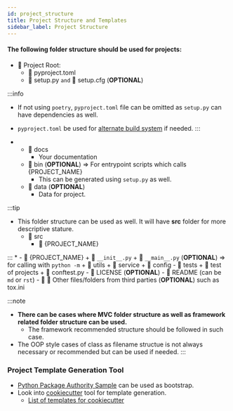 ```yaml
---
id: project_structure
title: Project Structure and Templates
sidebar_label: Project Structure
---
```


#### The following folder structure should be used for projects:


* :file_folder: Project Root:
    - :memo: pyproject.toml
    - :memo: setup.py `and` :memo: setup.cfg (**OPTIONAL**)

:::info
* If not using `poetry`, `pyproject.toml` file can be omitted as `setup.py` can have dependencies as well.
* `pyproject.toml` be used for [alternate build system](https://www.python.org/dev/peps/pep-0518/) if needed.
:::

*
    - :file_folder: docs
        * Your documentation
    - :file_folder: bin (**OPTIONAL**) => For entrypoint scripts which calls {PROJECT_NAME}
        + This can be generated using `setup.py` as well.
    - :file_folder: data (**OPTIONAL**)
        * Data for project.
        
:::tip
* This folder structure can be used as well. It will have **src** folder for more descriptive stature. 
    + :file_folder: src
        - :file_folder: {PROJECT_NAME}

:::
*
    - :file_folder: {PROJECT_NAME}
        + :memo: `__init__.py`
        + :memo: `__main__.py` (**OPTIONAL**) => for calling with `python -m`
        + :file_folder: utils
        + :file_folder: service
        + :file_folder: config
    - :file_folder: tests
        + :file_folder: test of projects
        + :memo: conftest.py
    - :memo: LICENSE (**OPTIONAL**)
    - :memo: README (can be `md` or `rst`)
    - :file_folder: :memo: Other files/folders from third parties (**OPTIONAL**) such as tox.ini

:::note
+ **There can be cases where MVC folder structure as well as framework related folder structure can be used.** 
    - The framework recommended structure should be followed in such case.
+ The OOP style cases of class as filename structue is not always necessary or recommended but can be used if needed.
:::


### Project Template Generation Tool 
* [Python Package Authority Sample](https://github.com/pypa/sampleproject) can be used as bootstrap.
* Look into [cookiecutter](https://cookiecutter.readthedocs.io/en/1.7.2/) tool for template generation.
    - [List of templates for cookiecutter](http://cookiecutter-templates.sebastianruml.name/)
